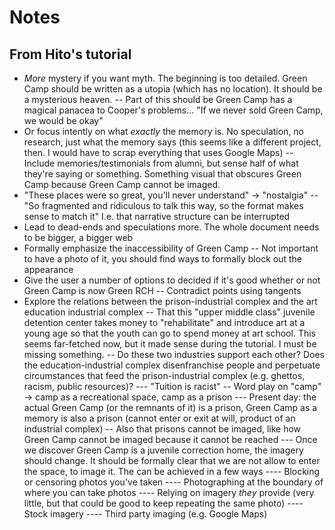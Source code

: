 # Notes

## From Hito's tutorial
- _More_ mystery if you want myth. The beginning is too detailed. Green Camp should be written as a utopia (which has no location). It should be a mysterious heaven. 
-- Part of this should be Green Camp has a magical panacea to Cooper's problems... "If we never sold Green Camp, we would be okay"
- Or focus intently on what _exactly_ the memory is. No speculation, no research, just what the memory says (this seems like a different project, then. I would have to scrap everything that uses Google Maps)
-- Include memories/testimonials from alumni, but sense half of what they're saying or something. Something visual that obscures Green Camp because Green Camp cannot be imaged.
- "These places were so great, you'll never understand" → "nostalgia"
-- "So fragmented and ridiculous to talk this way, so the format makes sense to match it" I.e. that narrative structure can be interrupted
- Lead to dead-ends and speculations more. The whole document needs to be bigger, a bigger web
- Formally emphasize the inaccessibility of Green Camp
-- Not important to have a photo of it, you should find ways to formally block out the appearance
- Give the user a number of options to decided if it's good whether or not Green Camp is now Green RCH
-- Contradict points using tangents
- Explore the relations between the prison-industrial complex and the art education industrial complex
-- That this "upper middle class" juvenile detention center takes money to "rehabilitate" and introduce art at a young age so that  the youth can go to spend money at art school. This seems far-fetched now, but it made sense during the tutorial. I must be missing something.
-- Do these two industries support each other? Does the education-industrial complex disenfranchise people and perpetuate circumstances that feed the prison-industrial complex (e.g. ghettos, racism, public resources)?
--- "Tuition is racist"
-- Word play on "camp" → camp as a recreational space, camp as a prison
--- Present day: the actual Green Camp (or the remnants of it) is a prison, Green Camp as a memory is also a prison (cannot enter or exit at will, product of an industrial complex)
-- Also that prisons cannot be imaged, like how Green Camp cannot be imaged because it cannot be reached
--- Once we discover Green Camp is a juvenile correction home, the imagery should change. It should be formally clear that we are not allow to enter the space, to image it. The can be achieved in a few ways
---- Blocking or censoring photos you've taken
---- Photographing at the boundary of where you can take photos
---- Relying on imagery _they_ provide (very little, but that could be good to keep repeating the same photo)
---- Stock imagery
---- Third party imaging (e.g. Google Maps)